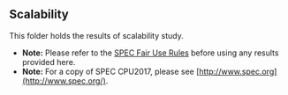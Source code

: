 ## Scalability

This folder holds the results of scalability study.
- **Note:** Please refer to the [SPEC Fair Use Rules](http://www.spec.org/fairuse.html) before using any results provided here.
- **Note:** For a copy of SPEC CPU2017, please see [http://www.spec.org](http://www.spec.org/).

